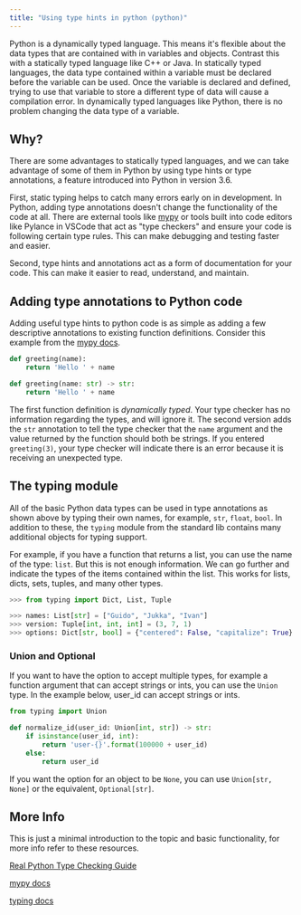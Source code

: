 ```yaml
---
title: "Using type hints in python (python)"
---
```

Python is a dynamically typed language. This means it's flexible about the data types that are contained with in variables and objects. Contrast this with a statically typed language like C++ or Java. In statically typed languages, the data type contained within a variable must be declared before the variable can be used. Once the variable is declared and defined, trying to use that variable to store a different type of data will cause a compilation error. In dynamically typed languages like Python, there is no problem changing the data type of a variable.

## Why?

There are some advantages to statically typed languages, and we can take advantage of some of them in Python by using type hints or type annotations, a feature introduced into Python in version 3.6.

First, static typing helps to catch many errors early on in development. In Python, adding type annotations doesn't change the functionality of the code at all. There are external tools like [mypy](http://mypy-lang.org/) or tools built into code editors like Pylance in VSCode that act as "type checkers" and ensure your code is following certain type rules. This can make debugging and testing faster and easier. 

Second, type hints and annotations act as a form of documentation for your code. This can make it easier to read, understand, and maintain.

## Adding type annotations to Python code

Adding useful type hints to python code is as simple as adding a few descriptive annotations to existing function definitions. Consider this example from the [mypy docs](https://mypy.readthedocs.io/en/latest/getting_started.html).

```python
def greeting(name):
    return 'Hello ' + name

def greeting(name: str) -> str:
    return 'Hello ' + name
```

The first function definition is *dynamically typed*. Your type checker has no information regarding the types, and will ignore it. The second version adds the `str` annotation to tell the type checker that the `name` argument and the value returned by the function should both be strings. If you entered `greeting(3)`, your type checker will indicate there is an error because it is receiving an unexpected type.

## The typing module

All of the basic Python data types can be used in type annotations as shown above by typing their own names, for example, `str`, `float`, `bool`. In addition to these, the `typing` module from the standard lib contains many additional objects for typing support.

For example, if you have a function that returns a list, you can use the name of the type: `list`. But this is not enough information. We can go further and indicate the types of the items contained within the list. This works for lists, dicts, sets, tuples, and many other types.

```python
>>> from typing import Dict, List, Tuple

>>> names: List[str] = ["Guido", "Jukka", "Ivan"]
>>> version: Tuple[int, int, int] = (3, 7, 1)
>>> options: Dict[str, bool] = {"centered": False, "capitalize": True}
```

### Union and Optional

If you want to have the option to accept multiple types, for example a function argument that can accept strings or ints, you can use the `Union` type. In the example below, user_id can accept strings or ints.

```python
from typing import Union

def normalize_id(user_id: Union[int, str]) -> str:
    if isinstance(user_id, int):
        return 'user-{}'.format(100000 + user_id)
    else:
        return user_id
```

If you want the option for an object to be `None`, you can use `Union[str, None]` or the equivalent, `Optional[str]`.

## More Info
This is just a minimal introduction to the topic and basic functionality, for more info refer to these resources.

[Real Python Type Checking Guide](https://realpython.com/python-type-checking/#functions-without-return-values)

[mypy docs](https://mypy.readthedocs.io/en/latest/introduction.html)

[typing docs](https://docs.python.org/3/library/typing.tml#corresponding-to-collections-in-collections-abc)